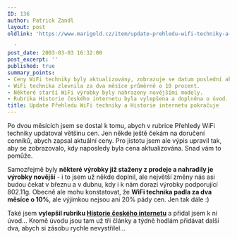 ```yaml
---
ID: 136
author: Patrick Zandl
layout: post
oldlink: 'https://www.marigold.cz/item/update-prehledu-wifi-techniky-a-historie-internetu-pokracuje

  '
post_date: 2003-03-03 16:32:00
post_excerpt: ''
published: true
summary_points:
- Ceny WiFi techniky byly aktualizovány, zobrazuje se datum poslední aktualizace.
- WiFi technika zlevnila za dva měsíce průměrně o 10 procent.
- Některé starší WiFi výrobky byly nahrazeny novějšími modely.
- Rubrika Historie českého internetu byla vylepšena a doplněna o úvod.
title: Update Přehledu WiFi techniky a Historie internetu pokračuje
---
```


<p>
Po dvou měsících jsem se dostal k tomu, abych v rubrice Přehledy WiFi techniky updatoval většinu cen. Jen někde ještě čekám na doručení cenníků, abych zapsal aktuální ceny. Pro jistotu jsem ale výpis upravil tak, aby se zobrazovalo, kdy naposledy byla cena aktualizována. Snad vám to pomůže. </p>

<p>
Samozřejmě byly <STRONG>některé výrobky již staženy z prodeje a nahradily je výrobky novější</STRONG> - i to jsem už někde doplnil, ale největší změny nás asi budou čekat v březnu a v dubnu, kdy i k nám dorazí výrobky podporující 802.11g. Obecně ale mohu konstatovat, že <STRONG>WiFi technika padla za dva měsíce o 10%</STRONG>, ale výjimkou nejsou ani 20% pády cen. Jen tak dále :)</p>

<p>
Také jsem <STRONG>vylepšil rubriku </STRONG><A href="/historieinternetu"><STRONG>Historie českého internetu</STRONG></A> a přidal jsem k ní úvod... Kromě úvodu jsou tam už tři články a týdně hodlám přidávat další dva, abych si zásobu rychle nevystřílel...</p>